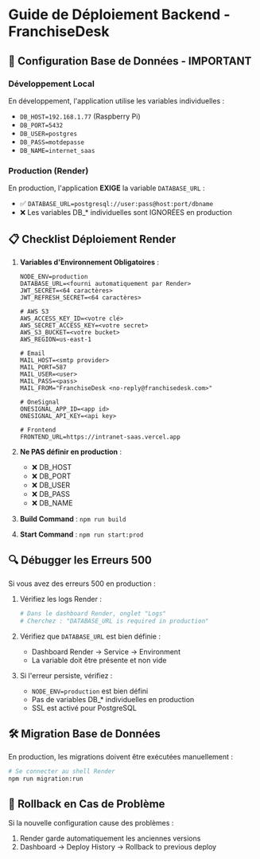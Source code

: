 # Guide de Déploiement Backend - FranchiseDesk

## 🚨 Configuration Base de Données - IMPORTANT

### Développement Local
En développement, l'application utilise les variables individuelles :
- `DB_HOST=192.168.1.77` (Raspberry Pi)
- `DB_PORT=5432`
- `DB_USER=postgres`
- `DB_PASS=motdepasse`
- `DB_NAME=internet_saas`

### Production (Render)
En production, l'application **EXIGE** la variable `DATABASE_URL` :
- ✅ `DATABASE_URL=postgresql://user:pass@host:port/dbname`
- ❌ Les variables DB_* individuelles sont IGNORÉES en production

## 📋 Checklist Déploiement Render

1. **Variables d'Environnement Obligatoires** :
   ```env
   NODE_ENV=production
   DATABASE_URL=<fourni automatiquement par Render>
   JWT_SECRET=<64 caractères>
   JWT_REFRESH_SECRET=<64 caractères>
   
   # AWS S3
   AWS_ACCESS_KEY_ID=<votre clé>
   AWS_SECRET_ACCESS_KEY=<votre secret>
   AWS_S3_BUCKET=<votre bucket>
   AWS_REGION=us-east-1
   
   # Email
   MAIL_HOST=<smtp provider>
   MAIL_PORT=587
   MAIL_USER=<user>
   MAIL_PASS=<pass>
   MAIL_FROM="FranchiseDesk <no-reply@franchisedesk.com>"
   
   # OneSignal
   ONESIGNAL_APP_ID=<app id>
   ONESIGNAL_API_KEY=<api key>
   
   # Frontend
   FRONTEND_URL=https://intranet-saas.vercel.app
   ```

2. **Ne PAS définir en production** :
   - ❌ DB_HOST
   - ❌ DB_PORT  
   - ❌ DB_USER
   - ❌ DB_PASS
   - ❌ DB_NAME

3. **Build Command** : `npm run build`
4. **Start Command** : `npm run start:prod`

## 🔍 Débugger les Erreurs 500

Si vous avez des erreurs 500 en production :

1. Vérifiez les logs Render :
   ```bash
   # Dans le dashboard Render, onglet "Logs"
   # Cherchez : "DATABASE_URL is required in production"
   ```

2. Vérifiez que `DATABASE_URL` est bien définie :
   - Dashboard Render → Service → Environment
   - La variable doit être présente et non vide

3. Si l'erreur persiste, vérifiez :
   - `NODE_ENV=production` est bien défini
   - Pas de variables DB_* individuelles en production
   - SSL est activé pour PostgreSQL

## 🛠️ Migration Base de Données

En production, les migrations doivent être exécutées manuellement :

```bash
# Se connecter au shell Render
npm run migration:run
```

## 🚀 Rollback en Cas de Problème

Si la nouvelle configuration cause des problèmes :
1. Render garde automatiquement les anciennes versions
2. Dashboard → Deploy History → Rollback to previous deploy